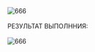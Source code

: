 ![666](https://github.com/pirocsilin/educational/assets/97364957/28241973-e432-4514-8654-b1a1ab4786fd)
<br><br>РЕЗУЛЬТАТ ВЫПОЛННИЯ:<br><br>
![666](https://github.com/pirocsilin/educational/assets/97364957/795b2ac6-377e-42df-ae4e-54497cb4835b)

